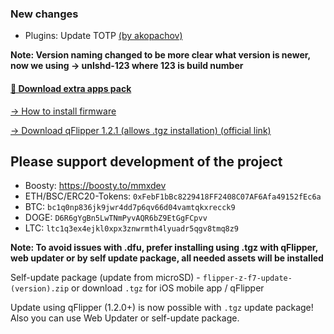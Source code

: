### New changes
* Plugins: Update TOTP [(by akopachov)](https://github.com/akopachov/flipper-zero_authenticator)

**Note: Version naming changed to be more clear what version is newer, now we using -> unlshd-123 where 123 is build number**

#### [🎲 Download extra apps pack](https://download-directory.github.io/?url=https://github.com/UberGuidoZ/Flipper/tree/main/Applications/Unleashed)

[-> How to install firmware](https://github.com/DarkFlippers/unleashed-firmware/blob/dev/documentation/HowToInstall.md)

[-> Download qFlipper 1.2.1 (allows .tgz installation) (official link)](https://update.flipperzero.one/builds/qFlipper/1.2.1/)

## Please support development of the project
* Boosty: https://boosty.to/mmxdev
* ETH/BSC/ERC20-Tokens: `0xFebF1bBc8229418FF2408C07AF6Afa49152fEc6a`
* BTC: `bc1q0np836jk9jwr4dd7p6qv66d04vamtqkxrecck9`
* DOGE: `D6R6gYgBn5LwTNmPyvAQR6bZ9EtGgFCpvv`
* LTC: `ltc1q3ex4ejkl0xpx3znwrmth4lyuadr5qgv8tmq8z9`

**Note: To avoid issues with .dfu, prefer installing using .tgz with qFlipper, web updater or by self update package, all needed assets will be installed**

Self-update package (update from microSD) - `flipper-z-f7-update-(version).zip` or download `.tgz` for iOS mobile app / qFlipper

Update using qFlipper (1.2.0+) is now possible with `.tgz` update package! Also you can use Web Updater or self-update package.

